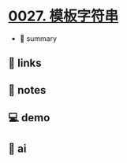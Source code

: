 # [0027. 模板字符串](https://github.com/Tdahuyou/javascript/tree/main/0027.%20%E6%A8%A1%E6%9D%BF%E5%AD%97%E7%AC%A6%E4%B8%B2)

- 📝 summary

## 🔗 links
## 📒 notes
## 💻 demo
## 🤖 ai
